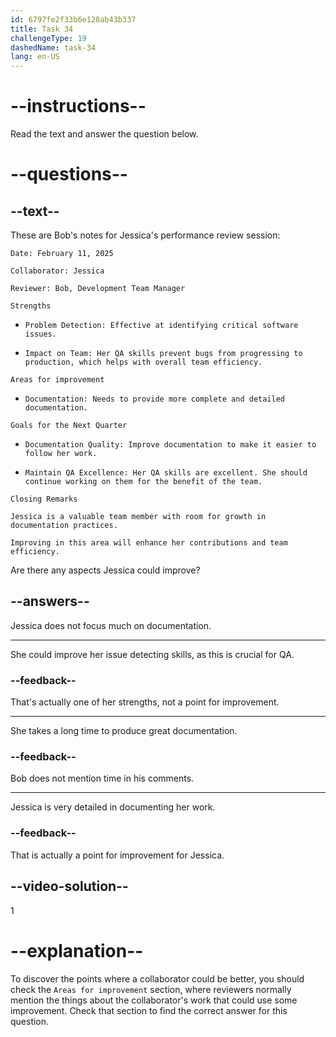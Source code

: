 ```yaml
---
id: 6797fe2f33b6e128ab43b337
title: Task 34
challengeType: 19
dashedName: task-34
lang: en-US
---
```


<!-- READING -->

# --instructions--

Read the text and answer the question below.

# --questions--

## --text--

These are Bob's notes for Jessica's performance review session:

`Date: February 11, 2025`

`Collaborator: Jessica`

`Reviewer: Bob, Development Team Manager`

`Strengths`

- `Problem Detection: Effective at identifying critical software issues.`

- `Impact on Team: Her QA skills prevent bugs from progressing to production, which helps with overall team efficiency.`

`Areas for improvement`

- `Documentation: Needs to provide more complete and detailed documentation.`

`Goals for the Next Quarter`

- `Documentation Quality: Improve documentation to make it easier to follow her work.`

- `Maintain QA Excellence: Her QA skills are excellent. She should continue working on them for the benefit of the team.`

`Closing Remarks`

`Jessica is a valuable team member with room for growth in documentation practices.`

`Improving in this area will enhance her contributions and team efficiency.`

Are there any aspects Jessica could improve?

## --answers--

Jessica does not focus much on documentation.

---

She could improve her issue detecting skills, as this is crucial for QA.

### --feedback--

That's actually one of her strengths, not a point for improvement.

---

She takes a long time to produce great documentation.

### --feedback--

Bob does not mention time in his comments.

---

Jessica is very detailed in documenting her work.

### --feedback--

That is actually a point for improvement for Jessica.

## --video-solution--

1

# --explanation--

To discover the points where a collaborator could be better, you should check the `Areas for improvement` section, where reviewers normally mention the things about the collaborator's work that could use some improvement. Check that section to find the correct answer for this question.
